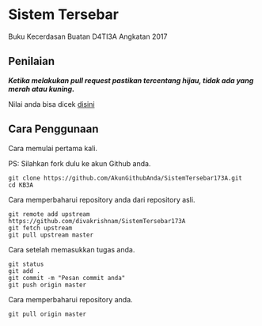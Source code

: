 # Sistem Tersebar

Buku Kecerdasan Buatan D4TI3A Angkatan 2017

## Penilaian

***Ketika melakukan pull request pastikan tercentang hijau, tidak ada yang merah atau kuning.***

Nilai anda bisa dicek [disini](https://github.com/divakrishnam)

## Cara Penggunaan

Cara memulai pertama kali.

PS: Silahkan fork dulu ke akun Github anda.
```
git clone https://github.com/AkunGithubAnda/SistemTersebar173A.git
cd KB3A
```

Cara memperbaharui repository anda dari repository asli.
```
git remote add upstream https://github.com/divakrishnam/SistemTersebar173A
git fetch upstream 
git pull upstream master
```

Cara setelah memasukkan tugas anda.
```
git status
git add .
git commit -m "Pesan commit anda"
git push origin master
```

Cara memperbaharui repository anda.
```
git pull origin master
```
